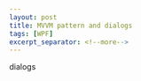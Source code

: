 ```yaml
---
layout: post
title: MVVM pattern and dialogs
tags: [WPF]
excerpt_separator: <!--more-->
---
```


dialogs

<!--more-->

